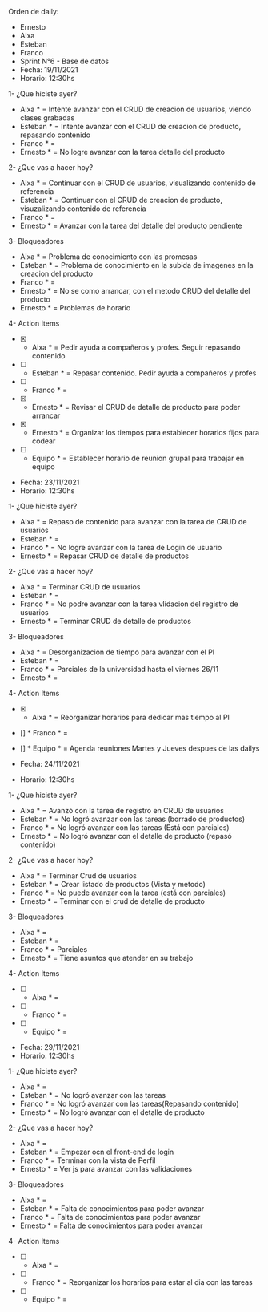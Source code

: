 Orden de daily: 
- Ernesto
- Aixa
- Esteban
- Franco
- Sprint N°6 - Base de datos
- Fecha: 19/11/2021 
- Horario: 12:30hs


1- ¿Que hiciste ayer?
* Aixa * = Intente avanzar con el CRUD de creacion de usuarios, viendo clases grabadas
* Esteban * = Intente avanzar con el CRUD de creacion de producto, repasando contenido
* Franco * = 
* Ernesto * = No logre avanzar con la tarea detalle del producto

2- ¿Que vas a hacer hoy?
* Aixa * = Continuar con el CRUD de usuarios, visualizando contenido de referencia
* Esteban * = Continuar con el CRUD de creacion de producto, visuzalizando contenido de referencia
* Franco * = 
* Ernesto * = Avanzar con la tarea del detalle del producto pendiente

3- Bloqueadores
* Aixa * = Problema de conocimiento con las promesas
* Esteban * = Problema de conocimiento en la subida de imagenes en la creacion del producto
* Franco * = 
* Ernesto * = No se como arrancar, con el metodo CRUD del detalle del producto
* Ernesto * = Problemas de horario

4- Action Items
- [X] * Aixa * = Pedir ayuda a compañeros y profes. Seguir repasando contenido
- [ ] * Esteban * = Repasar contenido. Pedir ayuda a compañeros y profes
- [ ] * Franco * = 
- [X] * Ernesto * = Revisar el CRUD de detalle de producto para poder arrancar
- [X] * Ernesto * = Organizar los tiempos para establecer horarios fijos para codear
- [ ] * Equipo * = Establecer horario de reunion grupal para trabajar en equipo

- Fecha: 23/11/2021 
- Horario: 12:30hs


1- ¿Que hiciste ayer?
* Aixa * = Repaso de contenido para avanzar con la tarea de CRUD de usuarios
* Esteban * = 
* Franco * = No logre avanzar con la tarea de Login de usuario
* Ernesto * = Repasar CRUD de detalle de productos

2- ¿Que vas a hacer hoy?
* Aixa * = Terminar CRUD de usuarios
* Esteban * = 
* Franco * = No podre avanzar con la tarea vlidacion del registro de usuarios
* Ernesto * = Terminar CRUD de detalle de productos

3- Bloqueadores
* Aixa * = Desorganizacion de tiempo para avanzar con el PI
* Esteban * = 
* Franco * = Parciales de la universidad hasta el viernes 26/11
* Ernesto * = 

4- Action Items
- [X] * Aixa * = Reorganizar horarios para dedicar mas tiempo al PI
- [] * Franco * = 
- [] * Equipo * = Agenda reuniones Martes y Jueves despues de las dailys


- Fecha: 24/11/2021
- Horario: 12:30hs


1- ¿Que hiciste ayer?
* Aixa * = Avanzó con la tarea de registro en CRUD de usuarios
* Esteban * = No logró avanzar con las tareas (borrado de productos)
* Franco * = No logró avanzar con las tareas (Está con parciales)
* Ernesto * = No logró avanzar con el detalle de producto (repasó contenido)

2- ¿Que vas a hacer hoy?
* Aixa * = Terminar Crud de usuarios
* Esteban * = Crear listado de productos (Vista y metodo)
* Franco * = No puede avanzar con la tarea (está con parciales)
* Ernesto * = Terminar con el crud de detalle de producto

3- Bloqueadores
* Aixa * = 
* Esteban * = 
* Franco * = Parciales
* Ernesto * = Tiene asuntos que atender en su trabajo

4- Action Items
- [ ] * Aixa * = 
- [ ] * Franco * = 
- [ ] * Equipo * = 

- Fecha: 29/11/2021
- Horario: 12:30hs


1- ¿Que hiciste ayer?
* Aixa * =
* Esteban * = No logró avanzar con las tareas
* Franco * = No logró avanzar con las tareas(Repasando contenido)
* Ernesto * = No logró avanzar con el detalle de producto 

2- ¿Que vas a hacer hoy?
* Aixa * = 
* Esteban * = Empezar ocn el front-end de login
* Franco * = Terminar con la vista de Perfil
* Ernesto * = Ver js para avanzar con las validaciones

3- Bloqueadores
* Aixa * = 
* Esteban * = Falta de conocimientos para poder avanzar
* Franco * = Falta de conocimientos para poder avanzar
* Ernesto * = Falta de conocimientos para poder avanzar

4- Action Items
- [ ] * Aixa * = 
- [ ] * Franco * = Reorganizar los horarios para estar al dia con las tareas
- [ ] * Equipo * = 

